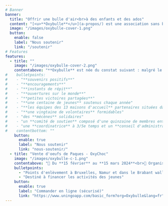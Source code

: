 ```yaml
---
# Banner
banner:
  title: "Offrir une bulle d'air<br>à des enfants et des ados"
  content: "[<u>**Oxybulle**</u>](a-propos/) est une association sans but lucratif désireuse d'**insuffle**r une **bouffée d'oxygène dans le quotidien d'enfants** qui n’ont **pas la chance de grandir en famille**."
  image: "/images/oxybulle-cover-1.png"
  button:
    enable: false
    label: "Nous soutenir"
    link: "/soutenir"
# Features
features:
  - title: ""
    image: "/images/oxybulle-cover-2.png"
    contentabove: "**Oxybulle** est née du constat suivant : malgré le dévouement des équipes éducatives qui les entourent, les **enfants** placés en institution **manquent** de **moments privilégiés**, entièrement **dédiés** à leur **épanouissement personnel**.<p>C’est ce temps précieux que nos **20** [**volontaires**](/a-propos) leur offrent : à travers des [**activités récréatives**](/activites) ou des séances de [**soutien scolaire**](/activites/), ce sont ainsi plus de **100** [**jeunes**](/a-propos/#jeunes) que nous accompagnons chaque année.</p><p>Ensemble, nous **tissons** avec ces enfants et adolescents marqués par les épreuves des **liens de confiance** faits de **complicité**, d’**encouragements** et de **souvenirs positifs**.</p><p>Parce que leur **avenir** est aussi le nôtre, **rejoignez-nous** pour **offrir** à ces jeunes le **tremplin** vers la vie qu’ils méritent !</p>"
#    bulletpoints:
#    - "**souvenirs positifs**"
#    - "**encouragements**"
#    - "**instants de répit**"
#    - "**ouvertures sur le monde**"
#    - "**petites victoires partagées**"
#    - "**une centaine de jeunes** soutenus chaque année"
#    - "**les équipes des 13 maisons d'accueil** partenaires situées dans la province de Namur"
#    - "**une vingtaine de volontaires** formidables"
#    - "des **mécènes** solidaires"
#    - "un **comité de soutien** composé d'une quinzaine de membres enthousiastes et efficaces"
#    - "une **coordinatrice** à 3/5e temps et un **conseil d'administration** passionné et engagé"
#    contentbottom: "" 
    button:
      enable: true
      label: "Nous soutenir"
      link: "nous-soutenir/"
  - title: "Vente d'oeufs de Paques - OxyChoc"
    image: "/images/oxybulle-c-1.png"
    contentabove: "📆 Du **15 février** au **15 mars 2024**<br>📑 Organisée par le [**comité de soutien**](/a-propos).<p>Cette année encore, l'**artisan Galler** de Ciney nous offre 🎁 une partie de la marge bénéficiaire de la vente d'**oeufs en chocolat** de sa production. </p><p>Un chocolat de **qualité** pour vous faire **plaisir** ou comme **cadeau** à vos proches et/ou aux jeunes.</p>"
    bulletpoints:
      - "Points d'enlèvement à Bruxelles, Namur et dans le Brabant wallon"
      - "Destiné à financer les activités des jeunes"
    button:
      enable: true
      label: "Commander en ligne (sécurisé)"
      link: "https://www.uningoapp.com/basic_form?org=Oxybulle&lang=fr"
---
```

